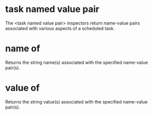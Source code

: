 # task named value pair

The &lt;task named value pair&gt; inspectors return name-value pairs associated with various aspects of a scheduled task.

# name of <task named value pair>

Returns the string name(s) associated with the specified name-value pair(s).

# value of <task named value pair>

Returns the string value(s) associated with the specified name-value pair(s).
